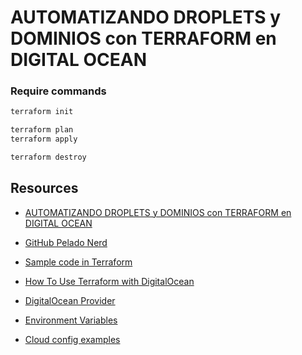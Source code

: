 # AUTOMATIZANDO DROPLETS y DOMINIOS con TERRAFORM en DIGITAL OCEAN


### Require commands
```bash
terraform init

terraform plan
terraform apply

terraform destroy
```


## Resources

- [AUTOMATIZANDO DROPLETS y DOMINIOS con TERRAFORM en DIGITAL OCEAN](https://www.youtube.com/watch?v=1itPqkU8XZw)

- [GitHub Pelado Nerd](https://github.com/pablokbs/peladonerd)

- [Sample code in Terraform](https://github.com/pablokbs/peladonerd/tree/master/terraform/1)

- [How To Use Terraform with DigitalOcean](https://www.digitalocean.com/community/tutorials/how-to-use-terraform-with-digitalocean)

- [DigitalOcean Provider](https://registry.terraform.io/providers/digitalocean/digitalocean/latest/docs)

- [Environment Variables](https://developer.hashicorp.com/terraform/cli/config/environment-variables)

- [Cloud config examples](https://cloudinit.readthedocs.io/en/latest/reference/examples.html)
